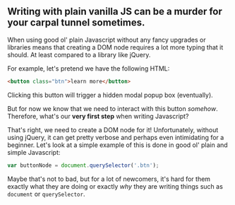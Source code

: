 ## Writing with plain vanilla JS can be a murder for your carpal tunnel sometimes.

When using good ol' plain Javascript without any fancy upgrades or libraries means that creating a DOM node requires a lot more typing that it should. At least compared to a library like jQuery.

For example, let's pretend we have the following HTML:

~~~html
<button class="btn">learn more</button>
~~~

Clicking this button will trigger a hidden modal popup box (eventually). 

But for now we know that we need to interact with this button *somehow*. Therefore, what's our **very first step** when writing Javascript?

That's right, we need to create a DOM node for it! Unfortunately, without using jQuery, it can get pretty verbose and perhaps even intimidating for a beginner. Let's look at a simple example of this is done in good ol' plain and simple Javascript:

~~~~js
var buttonNode = document.querySelector('.btn');
~~~~

Maybe that's not to bad, but for a lot of newcomers, it's hard for them exactly what they are doing or exactly *why* they are writing things such as `document` or `querySelector`. 
